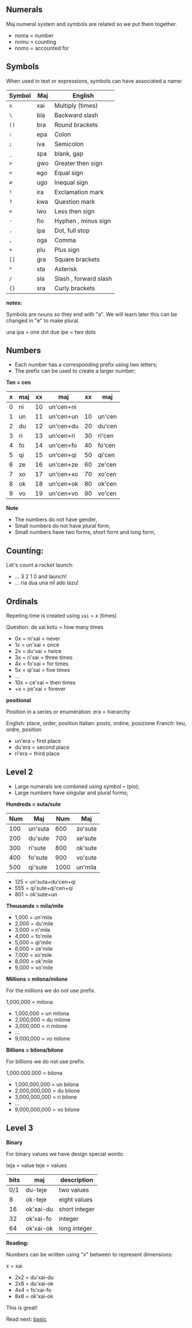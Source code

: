 ## Numerals 

Maj numeral system and symbols are related so we put them together.

* noma = number
* nomu = counting
* nomo = accounted for

## Symbols

When used in text or expressions, symbols can have associated a name:

Symbol | Maj    | English
-------|--------|---------------------
`x	`  | xai	| Multiply (times)
`\	`  | bla	| Backward slash
`()	`  | bra	| Round brackets
`:	`  | epa	| Colon
`;	`  | iva	| Semicolon
`_	`  | spa	| blank, gap
`>	`  | gwo	| Greater then sign
`=	`  | ego	| Equal sign
`≠	`  | ugo	| Inequal sign
`!	`  | ira	| Exclamation mark
`?	`  | kwa	| Question mark
`<	`  | lwo	| Less then sign
`-	`  | fio	| Hyphen , minus sign
`.	`  | ipa	| Dot, full stop
`,	`  | oga	| Comma
`+	`  | plu	| Plus sign
`[]	`  | gra	| Square brackets
`*	`  | sta	| Asterisk
`/	`  | sla	| Slash , forward slash
`{}	`  | sra	| Curly brackets

**notes:**

Symbols are nouns so they end with "a". We will learn later this can be changed in "e" to make plural. 

una ipa = one dot
due ipe = two dots


## Numbers

* Each number has a corresponding prefix using two letters;
* The prefix can be used to create a larger number;


**Ten = cen** 

x | maj  | xx | maj          | xx | maj    |
--|------|----|--------------|----|--------|
0 | ni   | 10 | un'cen+ni    |    |        |
1 | un   | 11 | un'cen+un    | 10 | un'cen |
2 | du   | 12 | un'cen+du    | 20 | du'cen |
3 | ri   | 13 | un'cen+ri    | 30 | ri'cen |
4 | fo   | 14 | un'cen+fo    | 40 | fo'cen |
5 | qi   | 15 | un'cen+qi    | 50 | qi'cen |
6 | ze   | 16 | un'cen+ze    | 60 | ze'cen |
7 | xo   | 17 | un'cen+xo    | 70 | xo'cen |
8 | ok   | 18 | un'cen+ok    | 80 | ok'cen |
9 | vo   | 19 | un'cen+vo    | 90 | vo'cen | 

**Note** 

* The numbers do not have gender,
* Small numbers do not have plural form,
* Small numbers have two forms, short form and long form,

## Counting:

Let's count a rocket launch:

* ... 3 2 1 0 and launch!
* ... ria dua una nil ado lazu!
                                         
## Ordinals
         
Repeting time is created using `xai` = x (times)

Question: de xai kotu   = how many times

* 0x = ni'xai = never
* 1x = un'xai = once
* 2x = du'xai = twice
* 3x = ri'xai = three times
* 4x = fo'xai = for times
* 5x = qi'xai = five times
* ...
* 10x = ce'xai = then times
* +x  = po'xai = forever
          
**positional**

Position in a series or enumeration: era = hierarchy

English: place, order, position
Italian: posto, ordine, posizione
Franch:  lieu,  ordre, position

* un'era = first place
* du'era = second place
* ri'era = third place

## Level 2

* Large numerals are combined using symbol `+` (pio);
* Large numbers have singular and plural forms;

**Hundreds = suta/sute**

 Num |  Maj      |  Num | Maj
-----|-----------|------|-------------
 100 |  un'suta  |  600 |  zo'sute
 200 |  du'sute  |  700 |  xe'sute
 300 |  ri'sute  |  800 |  ok'sute
 400 |  fo'sute  |  900 |  vo'sute
 500 |  qi'sute  | 1000 |  un'mila


* 125 = un'suta+du'cen+qi
* 555 = qi'sute+qi'cen+qi
* 801 = ok'sute+un


**Thousands = mila/mile**

* 1,000 = un'mila
* 2,000 = du'mile
* 3,000 = ri'mile
* 4,000 = fo'mile
* 5,000 = qi'mile
* 6,000 = ze'mile
* 7,000 = xo'mile
* 8,000 = ok'mile
* 9,000 = vo'mile


**Millions  = milona/milone**

For the millions we do not use prefix.

1,000,000  = milona

* 1,000,000 = un milona
* 2,000,000 = du milone
* 3,000,000 = ri milone
* ...
* 9,000,000 = vo milone


**Billions = bilona/bilone**

For billions we do not use prefix.

1,000.000.000   = bilona


* 1,000,000,000 = un bilona
* 2,000,000,000 = du bilone
* 3,000,000,000 = ri bilone
* ...
* 9,000,000,000 = vo bilone

## Level 3

**Binary**

For binary values we have design special words:

teja = value
teje = values

bits| maj            | description
----|----------------|----------------------
0/1 | du-teje        | two values
8   | ok-teje        | eight values
16  | ok'xai-du      | short integer
32  | ok'xai-fo      | integer
64  | ok'xai-ok      | long integer

**Reading:** 

Numbers can be written using "x" between to represent dimensions:

x = xai

* 2x2 = du'xai-du
* 2x8 = du'xai-ok
* 4x4 = fo'xai-fo
* 8x8 = ok'xai-ok

This is great!

Read next: [basic](basic.md)
